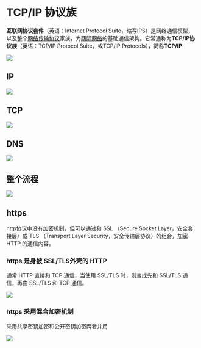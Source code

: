 # TCP/IP 协议族

**互联网协议套件**（英语：Internet Protocol Suite，缩写IPS）是网络通信模型，以及整个[网络传输协议](https://zh.wikipedia.org/wiki/网络传输协议)家族，为[网际网络](https://zh.wikipedia.org/wiki/网际网络)的基础通信架构。它常通称为**TCP/IP协议族**（英语：TCP/IP Protocol Suite，或TCP/IP Protocols），简称**TCP/IP**

![](https://file.wangsijie.top/blog/20210727095640.jpg)

## IP

![](https://file.wangsijie.top/blog/20210727095657.jpg)


## TCP

![](https://file.wangsijie.top/blog/20210727095717.jpg)

## DNS

![](https://file.wangsijie.top/blog/20210728174657.jpg)

## 整个流程

![](https://file.wangsijie.top/blog/20210728174737.jpg)



## https

http协议中没有加密机制，但可以通过和 SSL （Secure Socket Layer，安全套接层）或 TLS （Transport Layer Security，安全传输层协议）的组合，加密 HTTP 的通信内容。





### https 是身披 SSL/TLS外壳的 HTTP

通常 HTTP 直接和 TCP 通信，当使用 SSL/TLS 时，则变成先和 SSL/TLS 通信，再由 SSL/TLS 和 TCP 通信。

![](https://file.wangsijie.top/blog/202108121953592.jpg)

### https 采用混合加密机制

采用共享密钥加密和公开密钥加密两者并用

![](https://file.wangsijie.top/blog/20210812193025.jpg)

